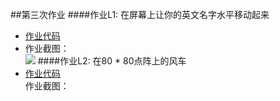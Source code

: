 ##第三次作业
####作业L1: 在屏幕上让你的英文名字水平移动起来
* [作业代码](https://github.com/kolir/compuational_physics_N2014301020137/blob/master/File_1/Homework_03.py)  
* 作业截图：<br>
![](https://ooo.0o0.ooo/2016/09/25/57e8062bf1812.gif)
####作业L2: 在80 * 80点阵上的风车  
* [作业代码]()  
作业截图：<br>
![]()
